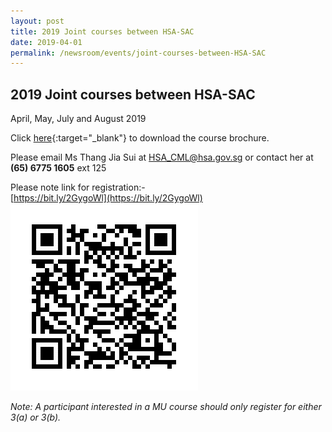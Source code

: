 ```yaml
---
layout: post
title: 2019 Joint courses between HSA-SAC
date: 2019-04-01
permalink: /newsroom/events/joint-courses-between-HSA-SAC
---
```


## 2019 Joint courses between HSA-SAC
April, May, July and August 2019

Click [here](/files/events/Course%20brochure%202019.pdf){:target="_blank"} to download the course brochure.
 
Please email Ms Thang Jia Sui at [HSA_CML@hsa.gov.sg](mailto:HSA_CML@hsa.gov.sg) or contact her at **(65) 6775 1605** ext 125
 
Please note link for registration:-  
[https://bit.ly/2GygoWl](https://bit.ly/2GygoWl)  
![QR Code](/images/QR%20Code.png)

_Note: A participant interested in a MU course should only register for either 3(a) or 3(b)._
